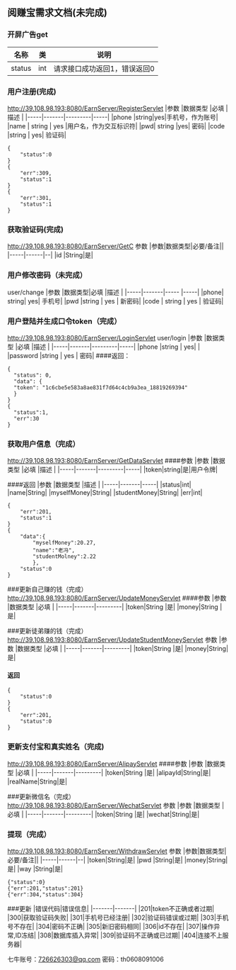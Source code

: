 ## 阅赚宝需求文档(未完成)

### 开屏广告get
| 名称           | 类            |说明                      |
|-------------|-------------|----------------|
|status         |int            |请求接口成功返回1，错误返回0|



### 用户注册(完成)
http://39.108.98.193:8080/EarnServer/RegisterServlet
|参数 |数据类型 |必填 |描述 |
|-----|-------|---------|-----|
|phone |string|yes|手机号，作为账号|
|name |  string    | yes  |用户名，作为交互标识符|
|pwd| string  |yes|   密码|
|code    |string |   yes|  验证码|
```
{
	"status":0
}
{	
	"err":309,
	"status":1
}
{	
	"err":301,
	"status":1
}
```



### 获取验证码(完成)
http://39.108.98.193:8080/EarnServer/GetC
参数
|参数|数据类型|必要/备注||
|-----|------|--|
|id   |String|是|



### 用户修改密码（未完成）
user/change
|参数 |数据类型|必填   |描述 |
|-----|-------|-----  |-----|
|phone| string|    yes|   手机号|
|pwd  |string | yes   |  新密码|
|code   | string |   yes |  验证码|



### 用户登陆并生成口令token（完成）
http://39.108.98.193:8080/EarnServer/LoginServlet
user/login
|参数 |数据类型 |必填 |描述 |
|-----|-------|---------|-----|
|phone |string |   yes|      |
|password |string | yes |  密码|
####返回：
```
{
  "status": 0,  
  "data": {
  "token": "1c6cbe5e583a8ae831f7d64c4cb9a3ea_18819269394"
  }
}
{
  "status":1,
  "err":30
}
```

### 获取用户信息（完成）
http://39.108.98.193:8080/EarnServer/GetDataServlet
####参数
|参数 |数据类型 |必填 |描述 |
|-----|-------|---------|-----|
|token|string|是|用户令牌|

####返回
|参数 |数据类型 |描述 |
|-----|-------|-----|
|status|int|
|name|String|
|myselfMoney|String|
|studentMoney|String|
|err|int|

```
{
	"err":201,
	"status":1
}
{
	"data":{
		"myselfMoney":20.27,
		"name":"老冯",
		"studentMolney":2.22
		},
	"status":0
}
```

###更新自己赚的钱（完成）
http://39.108.98.193:8080/EarnServer/UpdateMoneyServlet
####参数
|参数 |数据类型 |必填 |
|-----|-------|---------|
|token|String |是|
|money|String |是|
 
###更新徒弟赚的钱（完成）
http://39.108.98.193:8080/EarnServer/UpdateStudentMoneyServlet
参数
|参数 |数据类型 |必填 |
|-----|-------|---------|
|token|String |是|
|money|String|是|

#### 返回
```
{
	"status":0
}
{
	"err":201,
	"status":0
}

```

### 更新支付宝和真实姓名（完成)
http://39.108.98.193:8080/EarnServer/AlipayServlet
####参数
|参数 |数据类型 |必填 |
|-----|-------|---------|
|token|String |是|
|alipayId|String|是|
|realName|String|是|

 
###更新微信名（完成）
http://39.108.98.193:8080/EarnServer/WechatServlet
参数
|参数 |数据类型 |必填 |
|-----|-------|---------|
|token|String |是|
|wechat|String|是|


### 提现（完成）
http://39.108.98.193:8080/EarnServer/WithdrawServlet
参数
|参数|数据类型|必要/备注||
|-----|------|--|
|token|String|是|
|pwd  |String|是|
|money|String|是|
|way  |String|是|

```
{"status":0}
{"err":201,"status":201}
{"err":304,"status":304}
```

###更新
|错误代码|错误信息|
|-------|-------|
|201|token不正确或者过期|
|300|获取验证码失败|
|301|手机号已经注册|
|302|验证码错误或过期|
|303|手机号不存在|
|304|密码不正确|
|305|新旧密码相同|
|306|id不存在|
|307|操作异常,ID冻结|
|308|数据库插入异常|
|309|验证码不正确或已过期|
|404|连接不上服务器|

七牛账号：726626303@qq.com
密码：th0608091006